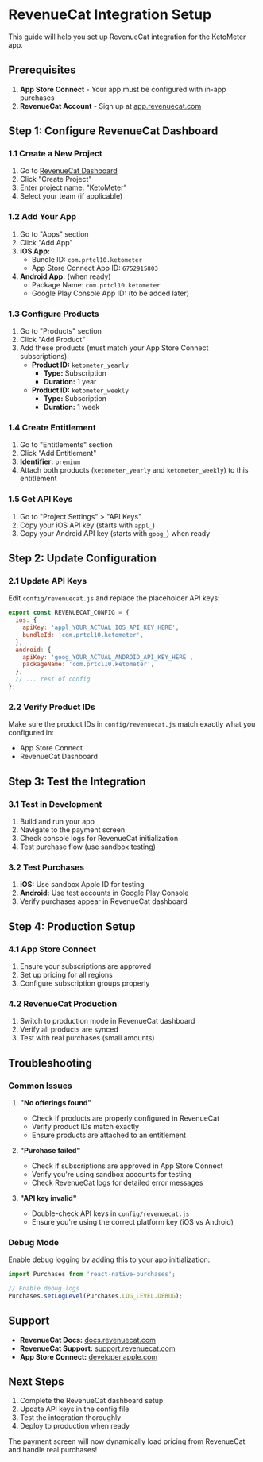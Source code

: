 # RevenueCat Integration Setup

This guide will help you set up RevenueCat integration for the KetoMeter app.

## Prerequisites

1. **App Store Connect** - Your app must be configured with in-app purchases
2. **RevenueCat Account** - Sign up at [app.revenuecat.com](https://app.revenuecat.com)

## Step 1: Configure RevenueCat Dashboard

### 1.1 Create a New Project
1. Go to [RevenueCat Dashboard](https://app.revenuecat.com)
2. Click "Create Project"
3. Enter project name: "KetoMeter"
4. Select your team (if applicable)

### 1.2 Add Your App
1. Go to "Apps" section
2. Click "Add App"
3. **iOS App:**
   - Bundle ID: `com.prtcl10.ketometer`
   - App Store Connect App ID: `6752915803`
4. **Android App:** (when ready)
   - Package Name: `com.prtcl10.ketometer`
   - Google Play Console App ID: (to be added later)

### 1.3 Configure Products
1. Go to "Products" section
2. Click "Add Product"
3. Add these products (must match your App Store Connect subscriptions):
   - **Product ID:** `ketometer_yearly`
     - **Type:** Subscription
     - **Duration:** 1 year
   - **Product ID:** `ketometer_weekly`
     - **Type:** Subscription
     - **Duration:** 1 week

### 1.4 Create Entitlement
1. Go to "Entitlements" section
2. Click "Add Entitlement"
3. **Identifier:** `premium`
4. Attach both products (`ketometer_yearly` and `ketometer_weekly`) to this entitlement

### 1.5 Get API Keys
1. Go to "Project Settings" > "API Keys"
2. Copy your iOS API key (starts with `appl_`)
3. Copy your Android API key (starts with `goog_`) when ready

## Step 2: Update Configuration

### 2.1 Update API Keys
Edit `config/revenuecat.js` and replace the placeholder API keys:

```javascript
export const REVENUECAT_CONFIG = {
  ios: {
    apiKey: 'appl_YOUR_ACTUAL_IOS_API_KEY_HERE',
    bundleId: 'com.prtcl10.ketometer',
  },
  android: {
    apiKey: 'goog_YOUR_ACTUAL_ANDROID_API_KEY_HERE',
    packageName: 'com.prtcl10.ketometer',
  },
  // ... rest of config
};
```

### 2.2 Verify Product IDs
Make sure the product IDs in `config/revenuecat.js` match exactly what you configured in:
- App Store Connect
- RevenueCat Dashboard

## Step 3: Test the Integration

### 3.1 Test in Development
1. Build and run your app
2. Navigate to the payment screen
3. Check console logs for RevenueCat initialization
4. Test purchase flow (use sandbox testing)

### 3.2 Test Purchases
1. **iOS:** Use sandbox Apple ID for testing
2. **Android:** Use test accounts in Google Play Console
3. Verify purchases appear in RevenueCat dashboard

## Step 4: Production Setup

### 4.1 App Store Connect
1. Ensure your subscriptions are approved
2. Set up pricing for all regions
3. Configure subscription groups properly

### 4.2 RevenueCat Production
1. Switch to production mode in RevenueCat dashboard
2. Verify all products are synced
3. Test with real purchases (small amounts)

## Troubleshooting

### Common Issues

1. **"No offerings found"**
   - Check if products are properly configured in RevenueCat
   - Verify product IDs match exactly
   - Ensure products are attached to an entitlement

2. **"Purchase failed"**
   - Check if subscriptions are approved in App Store Connect
   - Verify you're using sandbox accounts for testing
   - Check RevenueCat logs for detailed error messages

3. **"API key invalid"**
   - Double-check API keys in `config/revenuecat.js`
   - Ensure you're using the correct platform key (iOS vs Android)

### Debug Mode
Enable debug logging by adding this to your app initialization:

```javascript
import Purchases from 'react-native-purchases';

// Enable debug logs
Purchases.setLogLevel(Purchases.LOG_LEVEL.DEBUG);
```

## Support

- **RevenueCat Docs:** [docs.revenuecat.com](https://docs.revenuecat.com)
- **RevenueCat Support:** [support.revenuecat.com](https://support.revenuecat.com)
- **App Store Connect:** [developer.apple.com](https://developer.apple.com)

## Next Steps

1. Complete the RevenueCat dashboard setup
2. Update API keys in the config file
3. Test the integration thoroughly
4. Deploy to production when ready

The payment screen will now dynamically load pricing from RevenueCat and handle real purchases!
